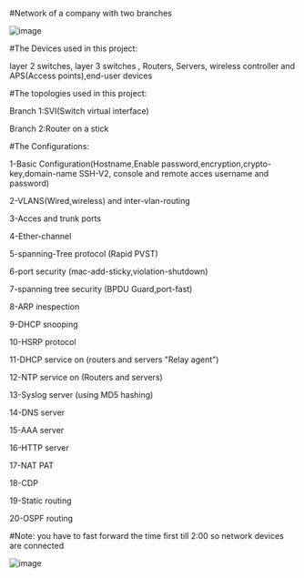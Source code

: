 
#Network of a company with two branches

![image](https://github.com/1MostafaAyman1/Network-of-a-company-with-Two-Branches/assets/80271742/4b3d0612-7cbc-4185-b5f6-04fef3e62689)

#The Devices used in this project:

layer 2 switches, layer 3 switches , Routers, Servers, wireless controller
and APS(Access points),end-user devices

#The topologies used in this project:

Branch 1:SVI(Switch virtual interface)

Branch 2:Router on a stick 

#The Configurations: 

1-Basic Configuration(Hostname,Enable password,encryption,crypto-key,domain-name
SSH-V2, console and remote acces username and password)

2-VLANS(Wired,wireless) and inter-vlan-routing

3-Acces and trunk ports

4-Ether-channel

5-spanning-Tree protocol (Rapid PVST)

6-port security (mac-add-sticky,violation-shutdown)

7-spanning tree security (BPDU Guard,port-fast)

8-ARP inespection

9-DHCP snooping

10-HSRP protocol

11-DHCP service on (routers and servers "Relay agent")

12-NTP service on (Routers and servers)

13-Syslog server (using MD5 hashing)

14-DNS server

15-AAA server

16-HTTP server

17-NAT PAT

18-CDP

19-Static routing

20-OSPF routing

#Note: you have to fast forward the time first till 2:00 so network devices are connected

![image](https://github.com/1MostafaAyman1/Network-of-a-company-with-Two-Branches/assets/80271742/c032e8c9-0079-4474-bd69-b06244e819be)





